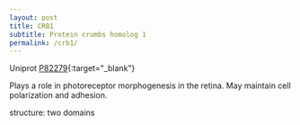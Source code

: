 ```yaml
---
layout: post
title: CRB1
subtitle: Protein crumbs homolog 1
permalink: /crb1/
---
```



Uniprot [P82279](http://www.uniprot.org/uniprot/P82279){:target="_blank"}

Plays a role in photoreceptor morphogenesis in the retina. May maintain cell polarization and adhesion.

structure: two domains
